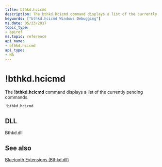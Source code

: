 ```yaml
---
title: bthkd.hcicmd
description: The bthkd.hcicmd command displays a list of the currently pending commands.
keywords: ["bthkd.hcicmd Windows Debugging"]
ms.date: 05/23/2017
topic_type:
- apiref
ms.topic: reference
api_name:
- bthkd.hcicmd
api_type:
- NA
---
```


# !bthkd.hcicmd


The **!bthkd.hcicmd** command displays a list of the currently pending commands.

```dbgsyntax
!bthkd.hcicmd
```

## <span id="DLL"></span><span id="dll"></span>DLL


Bthkd.dll

## <span id="see_also"></span>See also


[Bluetooth Extensions (Bthkd.dll)](bluetooh-extensions--bthkd-dll-.md)

 

 






